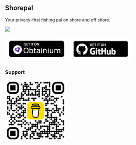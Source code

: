 ## Shorepal

Your privacy-first fishing pal on shore and off shore.

[<img src="https://https://img.shields.io/discord/1179539066857979945?logo=Discord&logoColor=ffffff&label=chat&labelColor=6A7EC2">](https://discord.gg/HNcWmU3AN8)

[<img src="./obtainium.png"
alt="Get it on Obtaininum"
height="80">](https://github.com/ImranR98/Obtainium)
[<img src="./badge_github.png" alt="Get it on GitHub"
height="80">](https://github.com/B3nac/Shorepal/releases)

### Support

[<img src="./bmc_qr.png" alt="Buy me a beer"
height="200">](https://www.buymeacoffee.com/shorepal)
